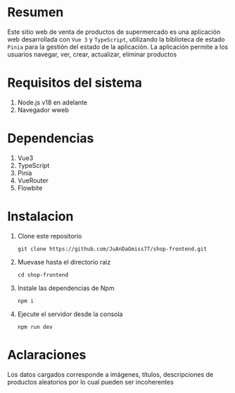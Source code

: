 # Resumen
Este sitio web de venta de productos de supermercado es una aplicación web desarrollada con `Vue 3` y `TypeScript`, utilizando la biblioteca de estado `Pinia` para la gestión del estado de la aplicación. La aplicación permite a los usuarios navegar, ver, crear, actualizar, eliminar productos

# Requisitos del sistema
1. Node.js v18 en adelante
2. Navegador wweb

# Dependencias
1. Vue3
2. TypeScript
3. Pinia
4. VueRouter
5. Flowbite

# Instalacion
1. Clone este repositorio

   `git clone https://github.com/JuAnDaGmiss77/shop-frontend.git`

2. Muevase hasta el directorio raiz

   `cd shop-frontend`

3. Instale las dependencias de Npm

   `npm i`

4. Ejecute el servidor desde la consola

   `npm run dev`

# Aclaraciones
Los datos cargados corresponde a imágenes, títulos, descripciones de productos aleatorios por lo cual pueden ser incoherentes


